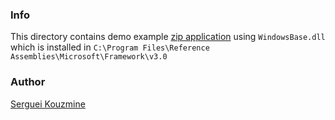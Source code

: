 ### Info

This directory contains demo example [zip application](https://www.codeproject.com/Articles/28107/Zip-Files-Easy)
using `WindowsBase.dll` which is installed in `C:\Program Files\Reference Assemblies\Microsoft\Framework\v3.0`
### Author
[Serguei Kouzmine](kouzmine_serguei@yahoo.com)
